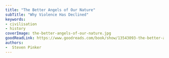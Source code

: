 ```yaml
---
title: "The Better Angels of Our Nature"
subTitle: "Why Violence Has Declined"
keywords:
- civilisation
- history
coverImage: the-better-angels-of-our-nature.jpg
goodReadLink: https://www.goodreads.com/book/show/13543093-the-better-angels-of-our-nature
authors:
-  Steven Pinker
---
```

